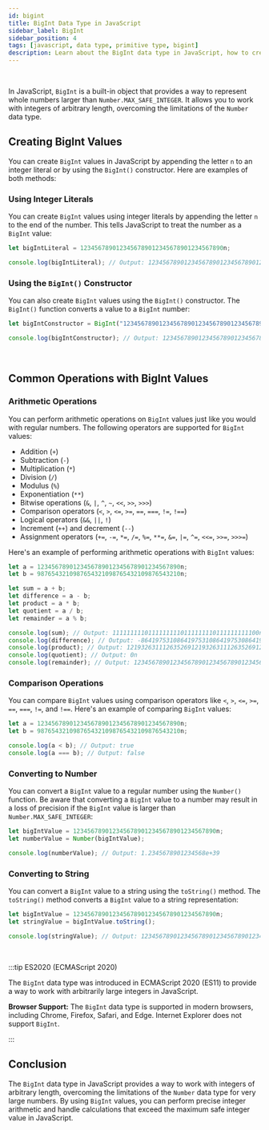 ```yaml
---
id: bigint
title: BigInt Data Type in JavaScript
sidebar_label: BigInt
sidebar_position: 4
tags: [javascript, data type, primitive type, bigint]
description: Learn about the BigInt data type in JavaScript, how to create BigInt values, and common operations with BigInt values.
---
```


<AdsComponent />

<br />

In JavaScript, `BigInt` is a built-in object that provides a way to represent whole numbers larger than `Number.MAX_SAFE_INTEGER`. It allows you to work with integers of arbitrary length, overcoming the limitations of the `Number` data type.

## Creating BigInt Values

You can create `BigInt` values in JavaScript by appending the letter `n` to an integer literal or by using the `BigInt()` constructor. Here are examples of both methods:

### Using Integer Literals

You can create `BigInt` values using integer literals by appending the letter `n` to the end of the number. This tells JavaScript to treat the number as a `BigInt` value:

```javascript title="app.js"
let bigIntLiteral = 1234567890123456789012345678901234567890n;

console.log(bigIntLiteral); // Output: 1234567890123456789012345678901234567890n
```

### Using the `BigInt()` Constructor

You can also create `BigInt` values using the `BigInt()` constructor. The `BigInt()` function converts a value to a `BigInt` number:

```javascript title="app.js"
let bigIntConstructor = BigInt("1234567890123456789012345678901234567890");

console.log(bigIntConstructor); // Output: 1234567890123456789012345678901234567890n
```

<AdsComponent />

<br />

## Common Operations with BigInt Values

### Arithmetic Operations

You can perform arithmetic operations on `BigInt` values just like you would with regular numbers. The following operators are supported for `BigInt` values:

- Addition (`+`)
- Subtraction (`-`)
- Multiplication (`*`)
- Division (`/`)
- Modulus (`%`)
- Exponentiation (`**`)
- Bitwise operations (`&`, `|`, `^`, `~`, `<<`, `>>`, `>>>`)
- Comparison operators (`<`, `>`, `<=`, `>=`, `==`, `===`, `!=`, `!==`)
- Logical operators (`&&`, `||`, `!`)
- Increment (`++`) and decrement (`--`)
- Assignment operators (`+=`, `-=`, `*=`, `/=`, `%=`, `**=`, `&=`, `|=`, `^=`, `<<=`, `>>=`, `>>>=`)

Here's an example of performing arithmetic operations with `BigInt` values:

```javascript title="app.js"
let a = 1234567890123456789012345678901234567890n;
let b = 9876543210987654321098765432109876543210n;

let sum = a + b;
let difference = a - b;
let product = a * b;
let quotient = a / b;
let remainder = a % b;

console.log(sum); // Output: 11111111101111111110111111110111111111100n
console.log(difference); // Output: -8641975310864197531086419753086419755320n
console.log(product); // Output: 12193263111263526912193263111263526912100n
console.log(quotient); // Output: 0n
console.log(remainder); // Output: 1234567890123456789012345678901234567890n
```

### Comparison Operations

You can compare `BigInt` values using comparison operators like `<`, `>`, `<=`, `>=`, `==`, `===`, `!=`, and `!==`. Here's an example of comparing `BigInt` values:

```javascript title="app.js"
let a = 1234567890123456789012345678901234567890n;
let b = 9876543210987654321098765432109876543210n;

console.log(a < b); // Output: true
console.log(a === b); // Output: false
```

### Converting to Number

You can convert a `BigInt` value to a regular number using the `Number()` function. Be aware that converting a `BigInt` value to a number may result in a loss of precision if the `BigInt` value is larger than `Number.MAX_SAFE_INTEGER`:

```javascript title="app.js"
let bigIntValue = 1234567890123456789012345678901234567890n;
let numberValue = Number(bigIntValue);

console.log(numberValue); // Output: 1.2345678901234568e+39
```

### Converting to String

You can convert a `BigInt` value to a string using the `toString()` method. The `toString()` method converts a `BigInt` value to a string representation:

```javascript title="app.js"
let bigIntValue = 1234567890123456789012345678901234567890n;
let stringValue = bigIntValue.toString();

console.log(stringValue); // Output: 1234567890123456789012345678901234567890
```

<AdsComponent />

<br />

:::tip ES2020 (ECMAScript 2020)

The `BigInt` data type was introduced in ECMAScript 2020 (ES11) to provide a way to work with arbitrarily large integers in JavaScript.

**Browser Support:** The `BigInt` data type is supported in modern browsers, including Chrome, Firefox, Safari, and Edge. Internet Explorer does not support `BigInt`.

:::

## Conclusion

The `BigInt` data type in JavaScript provides a way to work with integers of arbitrary length, overcoming the limitations of the `Number` data type for very large numbers. By using `BigInt` values, you can perform precise integer arithmetic and handle calculations that exceed the maximum safe integer value in JavaScript.